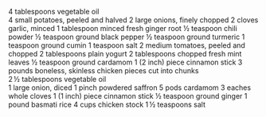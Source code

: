4 tablespoons vegetable oil  
4 small potatoes, peeled and halved
2 large onions, finely chopped
2 cloves garlic, minced
1 tablespoon minced fresh ginger root
½ teaspoon chili powder
½ teaspoon ground black pepper
½ teaspoon ground turmeric
1 teaspoon ground cumin
1 teaspoon salt
2 medium tomatoes, peeled and chopped
2 tablespoons plain yogurt
2 tablespoons chopped fresh mint leaves
½ teaspoon ground cardamom
1 (2 inch) piece cinnamon stick
3 pounds boneless, skinless chicken pieces cut into chunks  
2 ½ tablespoons vegetable oil  
1 large onion, diced
1 pinch powdered saffron
5 pods cardamom
3 eaches whole cloves
1 (1 inch) piece cinnamon stick
½ teaspoon ground ginger
1 pound basmati rice
4 cups chicken stock
1 ½ teaspoons salt